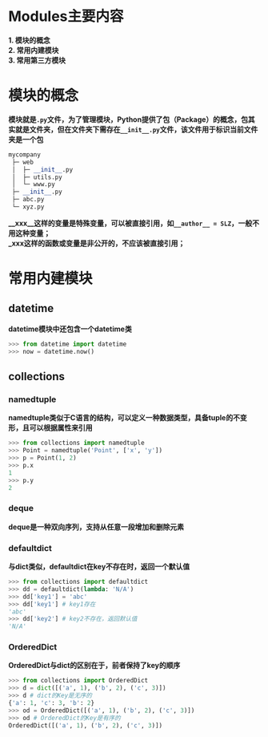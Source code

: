 # Modules主要内容
**1. 模块的概念**  
**2. 常用内建模块**  
**3. 常用第三方模块**  
# 模块的概念  
**模块就是```.py```文件，为了管理模块，Python提供了包（Package）的概念，包其实就是文件夹，但在文件夹下需存在```__init__.py```文件，该文件用于标识当前文件夹是一个包**  
```python
mycompany
 ├─ web
 │  ├─ __init__.py
 │  ├─ utils.py
 │  └─ www.py
 ├─ __init__.py
 ├─ abc.py
 └─ xyz.py
```
**__xxx__这样的变量是特殊变量，可以被直接引用，如```__author__ = SLZ```，一般不用这种变量；**  
**_xxx这样的函数或变量是非公开的，不应该被直接引用；**  
# 常用内建模块
## datetime  
**datetime模块中还包含一个datetime类**  
```python
>>> from datetime import datetime
>>> now = datetime.now()
```
## collections  
### namedtuple  
**namedtuple类似于C语言的结构，可以定义一种数据类型，具备tuple的不变形，且可以根据属性来引用**  
```python
>>> from collections import namedtuple
>>> Point = namedtuple('Point', ['x', 'y'])
>>> p = Point(1, 2)
>>> p.x
1
>>> p.y
2
```  
### deque  
**deque是一种双向序列，支持从任意一段增加和删除元素**  
### defaultdict
**与dict类似，defaultdict在key不存在时，返回一个默认值**  
```python
>>> from collections import defaultdict
>>> dd = defaultdict(lambda: 'N/A')
>>> dd['key1'] = 'abc'
>>> dd['key1'] # key1存在
'abc'
>>> dd['key2'] # key2不存在，返回默认值
'N/A'
```
### OrderedDict  
**OrderedDict与dict的区别在于，前者保持了key的顺序**  
```python
>>> from collections import OrderedDict
>>> d = dict([('a', 1), ('b', 2), ('c', 3)])
>>> d # dict的Key是无序的
{'a': 1, 'c': 3, 'b': 2}
>>> od = OrderedDict([('a', 1), ('b', 2), ('c', 3)])
>>> od # OrderedDict的Key是有序的
OrderedDict([('a', 1), ('b', 2), ('c', 3)])
```
